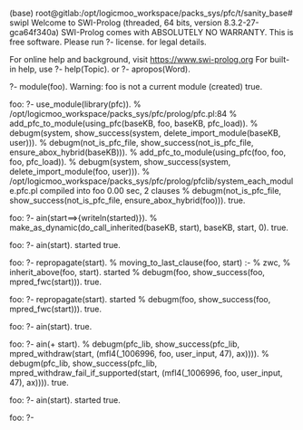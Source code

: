 
(base) root@gitlab:/opt/logicmoo_workspace/packs_sys/pfc/t/sanity_base# swipl
Welcome to SWI-Prolog (threaded, 64 bits, version 8.3.2-27-gca64f340a)
SWI-Prolog comes with ABSOLUTELY NO WARRANTY. This is free software.
Please run ?- license. for legal details.

For online help and background, visit https://www.swi-prolog.org
For built-in help, use ?- help(Topic). or ?- apropos(Word).

?- module(foo).
Warning: foo is not a current module (created)
true.

foo:  ?- use_module(library(pfc)).
% /opt/logicmoo_workspace/packs_sys/pfc/prolog/pfc.pl:84
% add_pfc_to_module(using_pfc(baseKB, foo, baseKB, pfc_load)).
% debugm(system, show_success(system, delete_import_module(baseKB, user))).
% debugm(not_is_pfc_file, show_success(not_is_pfc_file, ensure_abox_hybrid(baseKB))).
% add_pfc_to_module(using_pfc(foo, foo, foo, pfc_load)).
% debugm(system, show_success(system, delete_import_module(foo, user))).
%  /opt/logicmoo_workspace/packs_sys/pfc/prolog/pfclib/system_each_module.pfc.pl compiled into foo 0.00 sec, 2 clauses
% debugm(not_is_pfc_file, show_success(not_is_pfc_file, ensure_abox_hybrid(foo))).
true.

foo:  ?- ain(start==>{writeln(started)}).
% make_as_dynamic(do_call_inherited(baseKB, start), baseKB, start, 0).
true.

foo:  ?- ain(start).
started
true.

foo:  ?- repropagate(start).
% moving_to_last_clause(foo, start) :-
%     zwc,
%     inherit_above(foo, start).
started
% debugm(foo, show_success(foo, mpred_fwc(start))).
true.

foo:  ?- repropagate(start).
started
% debugm(foo, show_success(foo, mpred_fwc(start))).
true.

foo:  ?- ain(start).
true.

foo:  ?- ain(\+ start).
% debugm(pfc_lib, show_success(pfc_lib, mpred_withdraw(start,  (mfl4(_1006996, foo, user_input, 47), ax)))).
% debugm(pfc_lib, show_success(pfc_lib, mpred_withdraw_fail_if_supported(start,  (mfl4(_1006996, foo, user_input, 47), ax)))).
true.

foo:  ?- ain(start).
started
true.

foo:  ?-


